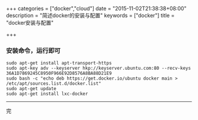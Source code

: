 +++
categories = ["docker","cloud"]
date = "2015-11-02T21:38:38+08:00"
description = "简述docker的安装与配置"
keywords = ["docker"]
title = "docker安装与配置"

+++

### 安装命令，运行即可
```
sudo apt-get install apt-transport-https
sudo apt-key adv --keyserver hkp://keyserver.ubuntu.com:80 --recv-keys 36A1D7869245C8950F966E92D8576A8BA88D21E9
sudo bash -c "echo deb https://get.docker.io/ubuntu docker main > /etc/apt/sources.list.d/docker.list"
sudo apt-get update
sudo apt-get install lxc-docker
```

___
完
